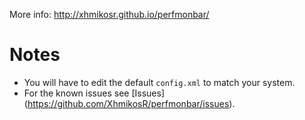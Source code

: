 More info: http://xhmikosr.github.io/perfmonbar/

# Notes
* You will have to edit the default `config.xml` to match your system.
* For the known issues see [Issues] (https://github.com/XhmikosR/perfmonbar/issues).
